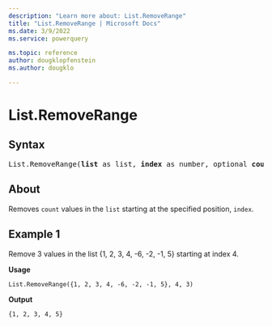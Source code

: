 ```yaml
---
description: "Learn more about: List.RemoveRange"
title: "List.RemoveRange | Microsoft Docs"
ms.date: 3/9/2022
ms.service: powerquery

ms.topic: reference
author: dougklopfenstein
ms.author: dougklo

---
```

# List.RemoveRange

## Syntax

<pre>
List.RemoveRange(<b>list</b> as list, <b>index</b> as number, optional <b>count</b> as nullable number) as list
</pre>
  
## About

Removes `count` values in the `list` starting at the specified position, `index`.

## Example 1

Remove 3 values in the list {1, 2, 3, 4, -6, -2, -1, 5} starting at index 4.

**Usage**

```powerquery-m
List.RemoveRange({1, 2, 3, 4, -6, -2, -1, 5}, 4, 3)
```

**Output**

`{1, 2, 3, 4, 5}`
